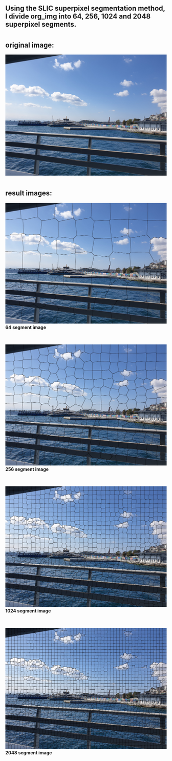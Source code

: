 ## Using the SLIC superpixel segmentation method, I divide org_img into 64, 256, 1024 and 2048 superpixel segments.
#
## original image:
![original_image](org_img.jpg)
#
## result images:
![64_segment](result_imgs/slic_64_segment.jpg)
<b>64 segment image</b>

<br>

![256_segment](result_imgs/slic_256_segment.jpg)
<b>256 segment image</b>

<br>

![1024_segment](result_imgs/slic_1024_segment.jpg)
<b>1024 segment image</b>

<br>

![2048_segment](result_imgs/slic_2048_segment.jpg)
<b>2048 segment image</b>

<br>
